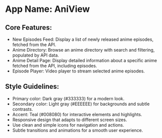 # **App Name**: AniView

## Core Features:

- New Episodes Feed: Display a list of newly released anime episodes, fetched from the API.
- Anime Directory: Browse an anime directory with search and filtering, populated by API data.
- Anime Detail Page: Display detailed information about a specific anime fetched from the API, including episodes.
- Episode Player: Video player to stream selected anime episodes.

## Style Guidelines:

- Primary color: Dark gray (#333333) for a modern look.
- Secondary color: Light gray (#EEEEEE) for backgrounds and subtle contrasts.
- Accent: Teal (#008080) for interactive elements and highlights.
- Responsive design that adapts to different screen sizes.
- Use clean and simple icons for navigation and actions.
- Subtle transitions and animations for a smooth user experience.